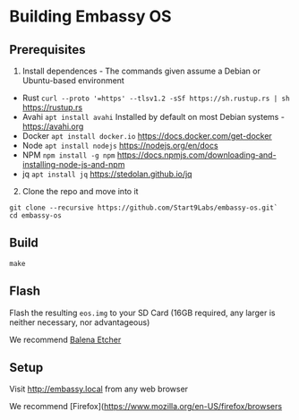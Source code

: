 # Building Embassy OS

## Prerequisites

1. Install dependences - The commands given assume a Debian or Ubuntu-based environment

- Rust
	`curl --proto '=https' --tlsv1.2 -sSf https://sh.rustup.rs | sh`
	https://rustup.rs
- Avahi
	`apt install avahi`
	Installed by default on most Debian systems - https://avahi.org
- Docker
	`apt install docker.io`
	https://docs.docker.com/get-docker
- Node
	`apt install nodejs`
	https://nodejs.org/en/docs
- NPM
	`npm install -g npm`
	https://docs.npmjs.com/downloading-and-installing-node-js-and-npm
- jq
	`apt install jq`
	https://stedolan.github.io/jq

2. Clone the repo and move into it

```
git clone --recursive https://github.com/Start9Labs/embassy-os.git`
cd embassy-os
```

## Build

```
make
```

## Flash

Flash the resulting `eos.img` to your SD Card (16GB required, any larger is neither necessary, nor advantageous)

We recommend [Balena Etcher](https://www.balena.io/etcher/)

## Setup

Visit http://embassy.local from any web browser

We recommend [Firefox](https://www.mozilla.org/en-US/firefox/browsers
